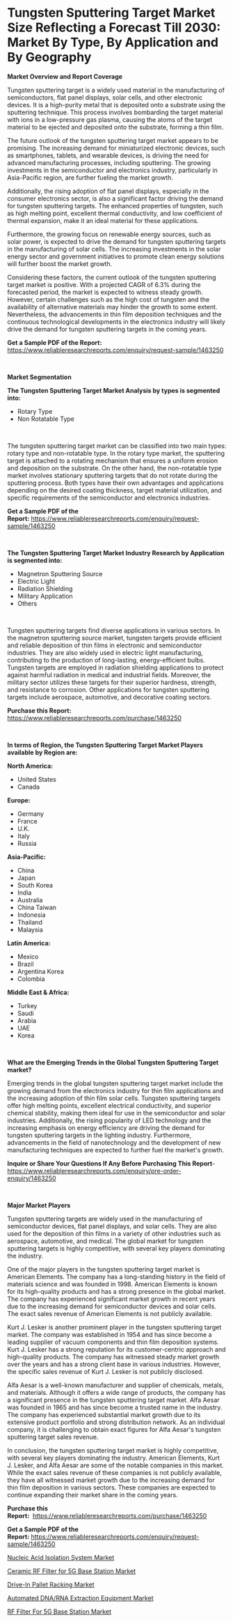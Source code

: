 <p><h1>Tungsten Sputtering Target Market Size Reflecting a Forecast Till 2030: Market By Type, By Application and By Geography</h1></p><p><strong>Market Overview and Report Coverage</strong></p>
<p><p>Tungsten sputtering target is a widely used material in the manufacturing of semiconductors, flat panel displays, solar cells, and other electronic devices. It is a high-purity metal that is deposited onto a substrate using the sputtering technique. This process involves bombarding the target material with ions in a low-pressure gas plasma, causing the atoms of the target material to be ejected and deposited onto the substrate, forming a thin film.</p><p>The future outlook of the tungsten sputtering target market appears to be promising. The increasing demand for miniaturized electronic devices, such as smartphones, tablets, and wearable devices, is driving the need for advanced manufacturing processes, including sputtering. The growing investments in the semiconductor and electronics industry, particularly in Asia-Pacific region, are further fueling the market growth.</p><p>Additionally, the rising adoption of flat panel displays, especially in the consumer electronics sector, is also a significant factor driving the demand for tungsten sputtering targets. The enhanced properties of tungsten, such as high melting point, excellent thermal conductivity, and low coefficient of thermal expansion, make it an ideal material for these applications.</p><p>Furthermore, the growing focus on renewable energy sources, such as solar power, is expected to drive the demand for tungsten sputtering targets in the manufacturing of solar cells. The increasing investments in the solar energy sector and government initiatives to promote clean energy solutions will further boost the market growth.</p><p>Considering these factors, the current outlook of the tungsten sputtering target market is positive. With a projected CAGR of 6.3% during the forecasted period, the market is expected to witness steady growth. However, certain challenges such as the high cost of tungsten and the availability of alternative materials may hinder the growth to some extent. Nevertheless, the advancements in thin film deposition techniques and the continuous technological developments in the electronics industry will likely drive the demand for tungsten sputtering targets in the coming years.</p></p>
<p><strong>Get a Sample PDF of the Report:</strong> <a href="https://www.reliableresearchreports.com/enquiry/request-sample/1463250">https://www.reliableresearchreports.com/enquiry/request-sample/1463250</a></p>
<p>&nbsp;</p>
<p><strong>Market Segmentation</strong></p>
<p><strong>The Tungsten Sputtering Target Market Analysis by types is segmented into:</strong></p>
<p><ul><li>Rotary Type</li><li>Non Rotatable Type</li></ul></p>
<p>&nbsp;</p>
<p><p>The tungsten sputtering target market can be classified into two main types: rotary type and non-rotatable type. In the rotary type market, the sputtering target is attached to a rotating mechanism that ensures a uniform erosion and deposition on the substrate. On the other hand, the non-rotatable type market involves stationary sputtering targets that do not rotate during the sputtering process. Both types have their own advantages and applications depending on the desired coating thickness, target material utilization, and specific requirements of the semiconductor and electronics industries.</p></p>
<p><strong>Get a Sample PDF of the Report:</strong>&nbsp;<a href="https://www.reliableresearchreports.com/enquiry/request-sample/1463250">https://www.reliableresearchreports.com/enquiry/request-sample/1463250</a></p>
<p>&nbsp;</p>
<p><strong>The Tungsten Sputtering Target Market Industry Research by Application is segmented into:</strong></p>
<p><ul><li>Magnetron Sputtering Source</li><li>Electric Light</li><li>Radiation Shielding</li><li>Military Application</li><li>Others</li></ul></p>
<p>&nbsp;</p>
<p><p>Tungsten sputtering targets find diverse applications in various sectors. In the magnetron sputtering source market, tungsten targets provide efficient and reliable deposition of thin films in electronic and semiconductor industries. They are also widely used in electric light manufacturing, contributing to the production of long-lasting, energy-efficient bulbs. Tungsten targets are employed in radiation shielding applications to protect against harmful radiation in medical and industrial fields. Moreover, the military sector utilizes these targets for their superior hardness, strength, and resistance to corrosion. Other applications for tungsten sputtering targets include aerospace, automotive, and decorative coating sectors.</p></p>
<p><strong>Purchase this Report:</strong>&nbsp; <a href="https://www.reliableresearchreports.com/purchase/1463250">https://www.reliableresearchreports.com/purchase/1463250</a></p>
<p>&nbsp;</p>
<p><strong>In terms of Region, the Tungsten Sputtering Target Market Players available by Region are:</strong></p>
<p>
    <p> <strong> North America: </strong>
        <ul>
            <li>United States</li>
            <li>Canada</li>
        </ul>
        </p> 
    <p> <strong> Europe: </strong>
        <ul>
            <li>Germany</li>
            <li>France</li>
            <li>U.K.</li>
            <li>Italy</li>
            <li>Russia</li>
        </ul>
        </p> 
    <p> <strong> Asia-Pacific: </strong>
        <ul>
            <li>China</li>
            <li>Japan</li>
            <li>South Korea</li>
            <li>India</li>
            <li>Australia</li>
            <li>China Taiwan</li>
            <li>Indonesia</li>
            <li>Thailand</li>
            <li>Malaysia</li>
        </ul>
        </p> 
    <p> <strong> Latin America: </strong>
        <ul>
            <li>Mexico</li>
            <li>Brazil</li>
            <li>Argentina Korea</li>
            <li>Colombia</li>
        </ul>
        </p> 
    <p> <strong> Middle East & Africa: </strong>
        <ul>
            <li>Turkey</li>
            <li>Saudi</li>
            <li>Arabia</li>
            <li>UAE</li>
            <li>Korea</li>
        </ul>
    </p>
    </p>
<p>&nbsp;</p>
<p><strong>What are the Emerging Trends in the Global Tungsten Sputtering Target market?</strong></p>
<p><p>Emerging trends in the global tungsten sputtering target market include the growing demand from the electronics industry for thin film applications and the increasing adoption of thin film solar cells. Tungsten sputtering targets offer high melting points, excellent electrical conductivity, and superior chemical stability, making them ideal for use in the semiconductor and solar industries. Additionally, the rising popularity of LED technology and the increasing emphasis on energy efficiency are driving the demand for tungsten sputtering targets in the lighting industry. Furthermore, advancements in the field of nanotechnology and the development of new manufacturing techniques are expected to further fuel the market's growth.</p></p>
<p><strong>Inquire or Share Your Questions If Any Before Purchasing This Report</strong>- <a href="https://www.reliableresearchreports.com/enquiry/pre-order-enquiry/1463250">https://www.reliableresearchreports.com/enquiry/pre-order-enquiry/1463250</a></p>
<p>&nbsp;</p>
<p><strong>Major Market Players</strong></p>
<p><p>Tungsten sputtering targets are widely used in the manufacturing of semiconductor devices, flat panel displays, and solar cells. They are also used for the deposition of thin films in a variety of other industries such as aerospace, automotive, and medical. The global market for tungsten sputtering targets is highly competitive, with several key players dominating the industry.</p><p>One of the major players in the tungsten sputtering target market is American Elements. The company has a long-standing history in the field of materials science and was founded in 1998. American Elements is known for its high-quality products and has a strong presence in the global market. The company has experienced significant market growth in recent years due to the increasing demand for semiconductor devices and solar cells. The exact sales revenue of American Elements is not publicly available.</p><p>Kurt J. Lesker is another prominent player in the tungsten sputtering target market. The company was established in 1954 and has since become a leading supplier of vacuum components and thin film deposition systems. Kurt J. Lesker has a strong reputation for its customer-centric approach and high-quality products. The company has witnessed steady market growth over the years and has a strong client base in various industries. However, the specific sales revenue of Kurt J. Lesker is not publicly disclosed.</p><p>Alfa Aesar is a well-known manufacturer and supplier of chemicals, metals, and materials. Although it offers a wide range of products, the company has a significant presence in the tungsten sputtering target market. Alfa Aesar was founded in 1965 and has since become a trusted name in the industry. The company has experienced substantial market growth due to its extensive product portfolio and strong distribution network. As an individual company, it is challenging to obtain exact figures for Alfa Aesar's tungsten sputtering target sales revenue.</p><p>In conclusion, the tungsten sputtering target market is highly competitive, with several key players dominating the industry. American Elements, Kurt J. Lesker, and Alfa Aesar are some of the notable companies in this market. While the exact sales revenue of these companies is not publicly available, they have all witnessed market growth due to the increasing demand for thin film deposition in various sectors. These companies are expected to continue expanding their market share in the coming years.</p></p>
<p><strong>Purchase this Report:</strong>&nbsp;&nbsp;<a href="https://www.reliableresearchreports.com/purchase/1463250">https://www.reliableresearchreports.com/purchase/1463250</a></p>
<p></p>
<p><strong>Get a Sample PDF of the Report:</strong>&nbsp;<a href="https://www.reliableresearchreports.com/enquiry/request-sample/1463250">https://www.reliableresearchreports.com/enquiry/request-sample/1463250</a></p>
<p><p><a href="https://medium.com/@keenanmarks2023/nucleic-acid-isolation-system-market-trends-forecast-and-competitive-analysis-to-2030-71196dd1f9c2">Nucleic Acid Isolation System Market</a></p><p><a href="https://medium.com/@chiragreportprime3/ceramic-rf-filter-for-5g-base-station-market-analysis-its-cagr-market-segmentation-and-global-6a603aabd49d">Ceramic RF Filter for 5G Base Station Market</a></p><p><a href="https://medium.com/@lilakautzer2023/drive-in-pallet-racking-market-insights-into-market-cagr-market-trends-and-growth-strategies-68d18d560222">Drive-In Pallet Racking Market</a></p><p><a href="https://medium.com/@chasegibson1901/decoding-automated-dna-rna-extraction-equipment-market-metrics-market-share-trends-and-growth-15c3a138c21a">Automated DNA/RNA Extraction Equipment Market</a></p><p><a href="https://medium.com/@anmolreportprime/rf-filter-for-5g-base-station-market-outlook-industry-overview-and-forecast-2023-to-2030-0558de388638">RF Filter For 5G Base Station Market</a></p></p>